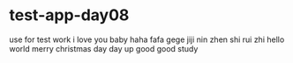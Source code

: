 # test-app-day08
use for test work
i love you baby
haha
fafa
gege
jiji
nin zhen shi rui zhi
hello world
merry christmas
day day up
good good study


